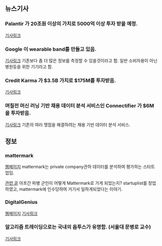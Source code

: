 ## 뉴스기사 

### Palantir 가 20조원 이상의 가치로 5000억 이상 투자 받을 예정.
[기사링크](http://www.buzzfeed.com/williamalden/palantir-valued-at-20-billion-in-new-funding-round)


### Google 이 wearable band를 만들고 있음.
[기사링크](http://www.bloomberg.com/news/articles/2015-06-23/google-developing-health-tracking-wristband-for-health-research)
기존보다 좀 더 많은 정보를 측정할 수 있을것이라고 함. 일반 소비자용이 아닌 병원등을 위한 기기라고 함.


### Credit Karma 가  $3.5B 가치로 $175M를 투자받음.
[기사링크](http://techcrunch.com/2015/06/23/credit-karma-has-raised-175m-on-a-valuation-of-3-5b)

### 며칠전 머신 러닝 기반 채용 데이터 분석 서비스인 Connectifier 가 $6M을 투자받음.
[기사링크](http://techcrunch.com/2015/06/16/ex-googlers-raise-6m-for-connectifier-an-ai-approach-to-recruitment-search/)
기존의 여러 맹점을 해결하려는 채용 기반 데이터 분석 서비스.


## 정보


### mattermark
[웹페이지](http://mattermark.com/)
mattermark는 private company관하 데이터를 분석하여 평가하는 스타트업임.

[관련 글](https://medium.com/@thenickfrost/a-journey-from-my-tent-in-afghanistan-to-silicon-valley-94e17b214ac2)
아프간 파병 군인이 어떻게 Mattermark로 가게 되었는지? startuplist를 창업하였고, mattermark에 인수당하여 거기서 일하게되었다는 이야기.


### DigitalGenius
[웹페이지](http://digitalgenius.com/platform/)
[기사링크](http://techcrunch.com/2015/06/22/former-battlefield-finalist-digitalgenius-scores-3m-in-first-funding-foray/)


### 알고리즘 트레이딩으로는 국내의 옵투스가 유명함. (서울대 문병로 교수)
[기사링크](http://www.thebell.co.kr/front/free/contents/news/article_view.asp?key=201411120100021670001379)
